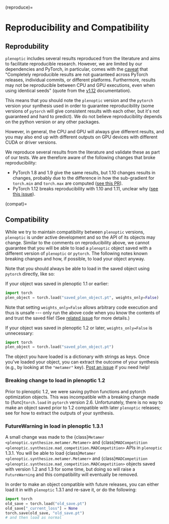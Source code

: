 (reproduce)=

# Reproducibility and Compatibility

## Reprodubility

`plenoptic` includes several results reproduced from the literature and aims to facilitate reproducible research. However, we are limited by our dependencies and PyTorch, in particular, comes with the [caveat](https://pytorch.org/docs/stable/notes/randomness.html) that "Completely reproducible results are not guaranteed across PyTorch releases, individual commits, or different platforms. Furthermore, results may not be reproducible between CPU and GPU executions, even when using identical seeds" (quote from the [v1.12](https://pytorch.org/docs/1.12/notes/randomness.html) documentation).

This means that you should note the `plenoptic` version and the `pytorch` version your synthesis used in order to guarantee reproducibility (some versions of `pytorch` will give consistent results with each other, but it's not guaranteed and hard to predict). We do not believe reproducibility depends on the python version or any other packages.

However, in general, the CPU and GPU will always give different results, and you may also end up with different outputs on GPU devices with different CUDA or driver versions.

We reproduce several results from the literature and validate these as part of our tests. We are therefore aware of the following changes that broke reproducibility:

- PyTorch 1.8 and 1.9 give the same results, but 1.10 changes results in changes, probably due to the difference in how the sub-gradient for `torch.min` and `torch.max` are computed ([see this PR](https://github.com/plenoptic-org/plenoptic/pull/96#issuecomment-973318291)).
- PyTorch 1.12 breaks reproducibility with 1.10 and 1.11, unclear why ([see this issue](https://github.com/plenoptic-org/plenoptic/issues/165)).

(compat)=
## Compatibility

While we try to maintain compatibility between `plenoptic` versions, `plenoptic` is under active development and so the API of its objects may change. Similar to the comments on reproducibility above, we cannot guarantee that you will be able to load a `plenoptic` object saved with a different version of `plenoptic` or `pytorch`. The following notes known breaking changes and how, if possible, to load your object anyway.

Note that you should always be able to load in the saved object using `pytorch` directly, like so:

If your object was saved in plenoptic 1.1 or earlier:

```python
import torch
plen_object = torch.load("saved_plen_object.pt", weights_only=False)
```

Note that setting `weights_only=False` allows arbitrary code execution and thus is unsafe --- only run the above code when you know the contents of and trust the saved file! (See [related issue](https://github.com/plenoptic-org/plenoptic/issues/313) for more details.)

If your object was saved in plenoptic 1.2 or later, `weights_only=False` is unnecessary:

```python
import torch
plen_object = torch.load("saved_plen_object.pt")
```

The object you have loaded is a dictionary with strings as keys. Once you've loaded your object, you can extract the outcome of your synthesis (e.g., by looking at the `"metamer"` key). [Post an issue](https://github.com/plenoptic-org/plenoptic/issues/new/choose) if you need help!

### Breaking change to load in plenoptic 1.2

Prior to plenoptic 1.2, we were saving python functions and pytorch optimization objects. This was incompatible with a breaking change made to {func}`torch.load` in `pytorch` version 2.6. Unfortunately, there is no way to make an object saved prior to 1.2 compatible with later `plenoptic` releases; see [](compat) for how to extract the outputs of your synthesis.

### FutureWarning in load in plenoptic 1.3.1

A small change was made to the {class}`Metamer <plenoptic.synthesize.metamer.Metamer>` and {class}`MADCompetition <plenoptic.synthesize.mad_competition.MADCompetition>` APIs in `plenoptic` 1.3.1. You will be able to load {class}`Metamer <plenoptic.synthesize.metamer.Metamer>` and {class}`MADCompetition <plenoptic.synthesize.mad_competition.MADCompetition>` objects saved with version 1.2 and 1.3 for some time, but doing so will raise a `FutureWarning` and this compatibility will eventually be removed.

In order to make an object compatible with future releases, you can either load it in with `plenoptic` 1.3.1 and re-save it, or do the following:

```python
import torch
old_save = torch.load("old_save.pt")
old_save["_current_loss"] = None
torch.save(old_save, "old_save.pt")
# and then load as normal
```
